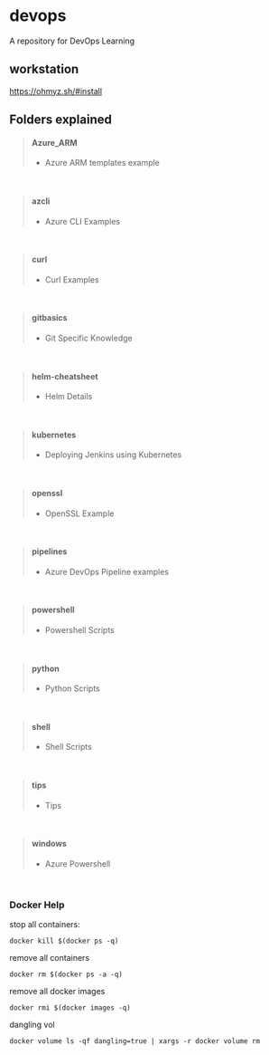# devops
A repository for DevOps Learning

## workstation
https://ohmyz.sh/#install


## Folders explained


> #### **Azure_ARM**
>
> - Azure ARM templates example
</br>


> #### **azcli**
>
> - Azure CLI Examples
</br>

> #### **curl**
>
> - Curl Examples
</br>

> #### **gitbasics**
>
> - Git Specific Knowledge
</br>


> #### **helm-cheatsheet**
>
> - Helm Details
</br>


> #### **kubernetes**
>
> - Deploying Jenkins using Kubernetes
</br>


> #### **openssl**
>
> - OpenSSL Example 
</br>


> #### **pipelines**
>
> - Azure DevOps Pipeline examples
</br>


> #### **powershell**
>
> - Powershell Scripts
</br>

> #### **python**
>
> - Python Scripts
</br>

> #### **shell**
>
> - Shell Scripts
</br>


> #### **tips**
>
> - Tips
</br>

> #### **windows**
>
> - Azure Powershell
</br>



### Docker Help 

stop all containers:
```
docker kill $(docker ps -q)
````
remove all containers
```
docker rm $(docker ps -a -q)
```

remove all docker images
```
docker rmi $(docker images -q)
```

dangling vol
```
docker volume ls -qf dangling=true | xargs -r docker volume rm
```
